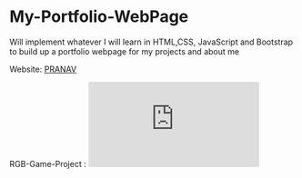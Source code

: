 # My-Portfolio-WebPage
Will implement whatever I will learn in HTML,CSS, JavaScript and Bootstrap to build up a portfolio webpage for my projects and about me


Website: [PRANAV]( https://mystery01092000.github.io/My-Portfolio-WebPage/index.html)

RGB-Game-Project : ![Check](https://mystery01092000.github.io/My-Portfolio-WebPage/RGB-Guessing-Game/rgbGame.html)
